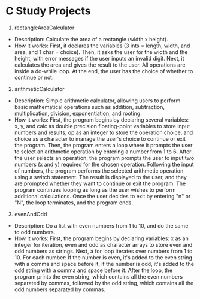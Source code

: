 # C Study Projects

1) rectangleAreaCalculator
  - Description: Calculate the area of a rectangle (width x height).
  - How it works: First, it declares the variables (3 ints = length, width, and area, and 1 char = choice). Then, it asks the user for the width and the height, with error messages if the user inputs an invalid digit. Next, it calculates the area and gives the result to the user. All operations are inside a do-while loop. At the end, the user has the choice of whether to continue or not.
2) arithmeticCalculator
  - Description: Simple arithmetic calculator, allowing users to perform basic mathematical operations such as addition, subtraction, multiplication, division, exponentiation, and rooting.
  - How it works: First, the program begins by declaring several variables: x, y, and calc as double precision floating-point variables to store input numbers and results, op as an integer to store the operation choice, and choice as a character to manage the user's choice to continue or exit the program. Then, the program enters a loop where it prompts the user to select an arithmetic operation by entering a number from 1 to 6. After the user selects an operation, the program prompts the user to input two numbers (x and y) required for the chosen operation. Following the input of numbers, the program performs the selected arithmetic operation using a switch statement. The result is displayed to the user, and they are prompted whether they want to continue or exit the program. The program continues looping as long as the user wishes to perform additional calculations. Once the user decides to exit by entering "n" or "N", the loop terminates, and the program ends.
3) evenAndOdd
  -  Description: Do a list with even numbers from 1 to 10, and do the same to odd numbers.
  -  How it works: First, the program begins by declaring variables: x as an integer for iteration, even and odd as character arrays to store even and odd numbers as strings. Next, a for loop iterates over numbers from 1 to 10. For each number: If the number is even, it's added to the even string with a comma and space before it, if the number is odd, it's added to the odd string with a comma and space before it. After the loop, the program prints the even string, which contains all the even numbers separated by commas, followed by the odd string, which contains all the odd numbers separated by commas.

